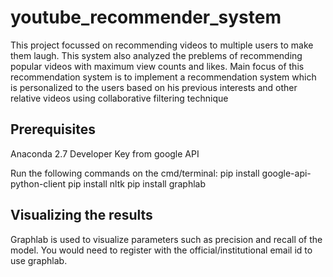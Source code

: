 # youtube_recommender_system
This project focussed on recommending videos to multiple users to make them laugh. This system also analyzed the preblems of recommending popular videos with maximum view counts and likes. Main focus of this recommendation system is to implement a recommendation system which is personalized to the users based on his previous interests and other relative videos using collaborative filtering technique

## Prerequisites
Anaconda 2.7
Developer Key from google API

Run the following commands on the cmd/terminal:
pip install google-api-python-client
pip install nltk
pip install graphlab

## Visualizing the results
Graphlab is used to visualize parameters such as precision and recall of the model.
You would need to register with the official/institutional email id to use graphlab.
